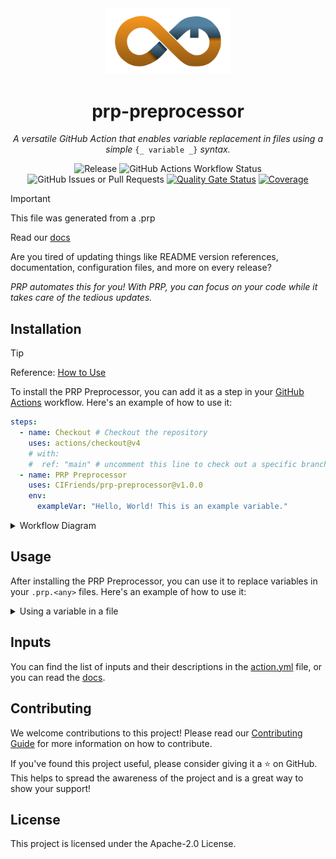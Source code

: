 <div align="center">
<a href="https://github.com/CIFriends">
    <img src="https://raw.githubusercontent.com/CIFriends/brandkit/main/no-bg/cifriends.svg" alt="Logo" width="200px">
</a>

# prp-preprocessor

_A versatile GitHub Action that enables variable replacement in files using a simple_ `{_ variable _}` _syntax._

![Release](https://img.shields.io/github/v/release/CIFriends/prp-preprocessor?include_prereleases&sort=semver&logo=github)
![GitHub Actions Workflow Status](https://img.shields.io/github/actions/workflow/status/cifriends/prp-preprocessor/ci.yml?logo=github)
![GitHub Issues or Pull Requests](https://img.shields.io/github/issues/cifriends/prp-preprocessor?logo=github)
[![Quality Gate Status](https://sonarcloud.io/api/project_badges/measure?project=CIFriends_prp-preprocessor&metric=alert_status)](https://sonarcloud.io/summary/new_code?id=CIFriends_prp-preprocessor)
[![Coverage](https://sonarcloud.io/api/project_badges/measure?project=CIFriends_prp-preprocessor&metric=coverage)](https://sonarcloud.io/summary/new_code?id=CIFriends_prp-preprocessor)
</div>

> [!IMPORTANT]
> This file was generated from a .prp
>
> Read our [docs](https://github.com/CIFriends/prp-preprocessor/wiki)

Are you tired of updating things like README version references, documentation, configuration files, and more on every
release?

_PRP automates this for you!
With PRP, you can focus on your code while it takes care of the tedious updates._

## Installation

> [!TIP]
> Reference: [How to Use](https://github.com/CIFriends/prp-preprocessor/wiki/How-to-Use)

To install the PRP Preprocessor, you can add it as a step in your [GitHub Actions](https://github.com/features/actions)
workflow.
Here's an example of how to
use it:

```yml
steps:
  - name: Checkout # Checkout the repository
    uses: actions/checkout@v4
    # with:
    #  ref: "main" # uncomment this line to check out a specific branch
  - name: PRP Preprocessor
    uses: CIFriends/prp-preprocessor@v1.0.0
    env:
      exampleVar: "Hello, World! This is an example variable."
```

<details>
<summary>Workflow Diagram</summary>

```mermaid
graph LR
    A[GitHub Workflow] --> B[Checkout Action]
    B --> C[PRP Preprocessor Action]
    C --> D{Files with .prp extension?}
    D -->|Yes| E[Process Files]
    E --> F[Replace Variables]
    F --> G[Commit Changes]
    D -->|No| H[End Workflow]
    G --> I[Push Changes]
    I --> J[End Workflow]
```

</details>

## Usage

After installing the PRP Preprocessor, you can use it to replace variables in your `.prp.<any>` files.
Here's an example of how to
use it:

<details>
<summary>Using a variable in a file</summary>

`example.prp.json`

```json
{
  "name": "{_ exampleVar _}"
}
```

Output:

`example.json`

```json
{
  "name": "Hello, World! This is an example variable."
}
```

</details>

## Inputs

You can find the list of inputs and their descriptions in the [action.yml](action.yml) file,
or you can read the [docs](https://github.com/CIFriends/prp-preprocessor/wiki/Inputs).

## Contributing

We welcome contributions to this project! Please read our [Contributing Guide](CONTRIBUTING.md) for more information on
how to contribute.

If you've found this project useful, please consider giving it a ⭐ on GitHub.
This helps to spread the awareness of the
project and is a great way to show your support!

## License

This project is licensed under the Apache-2.0 License.
